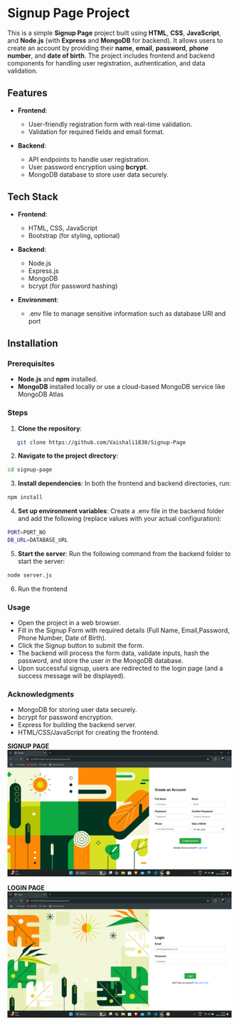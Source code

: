 # Signup Page Project

This is a simple **Signup Page** project built using **HTML**, **CSS**, **JavaScript**, and **Node.js** (with **Express** and **MongoDB** for backend). It allows users to create an account by providing their **name**, **email**, **password**, **phone number**, and **date of birth**. The project includes frontend and backend components for handling user registration, authentication, and data validation.

## Features

- **Frontend**: 
  - User-friendly registration form with real-time validation.
  - Validation for required fields and email format.

- **Backend**: 
  - API endpoints to handle user registration.
  - User password encryption using **bcrypt**.
  - MongoDB database to store user data securely.

## Tech Stack

- **Frontend**: 
  - HTML, CSS, JavaScript
  - Bootstrap (for styling, optional)
  
- **Backend**:
  - Node.js
  - Express.js
  - MongoDB
  - bcrypt (for password hashing)
  
- **Environment**: 
  - .env file to manage sensitive information such as database URI and port

## Installation

### Prerequisites

- **Node.js** and **npm** installed.
- **MongoDB** installed locally or use a cloud-based MongoDB service like MongoDB Atlas

### Steps

1. **Clone the repository**:
```bash
   git clone https://github.com/Vaishali1830/Signup-Page
```

2. **Navigate to the project directory**:
```bash
cd signup-page
```

3. **Install dependencies**:
In both the frontend and backend directories, run:
```bash
npm install
```
4. **Set up environment variables**:
Create a .env file in the backend folder and add the following (replace values with your actual configuration):
```bash
PORT=PORT_NO
DB_URL=DATABASE_URL
```

5. **Start the server**:
Run the following command from the backend folder to start the server:
```bash
node server.js
```

6. Run the frontend

### Usage

* Open the project in a web browser.
* Fill in the Signup Form with required details (Full Name, Email,Password, Phone Number, Date of Birth).
* Click the Signup button to submit the form.
* The backend will process the form data, validate inputs, hash the password, and store the user in the MongoDB database.
* Upon successful signup, users are redirected to the login page (and a success message will be displayed).

### Acknowledgments
* MongoDB for storing user data securely.
* bcrypt for password encryption.
* Express for building the backend server.
* HTML/CSS/JavaScript for creating the frontend.

**SIGNUP PAGE**
![Signup Page](assets/signup.png)

**LOGIN PAGE**
![Login Page](assets/login.png)


